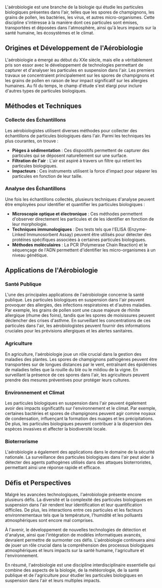 L'aérobiologie est une branche de la biologie qui étudie les particules biologiques présentes dans l'air, telles que les spores de champignons, les grains de pollen, les bactéries, les virus, et autres micro-organismes. Cette discipline s'intéresse à la manière dont ces particules sont émises, transportées et déposées dans l'atmosphère, ainsi qu'à leurs impacts sur la santé humaine, les écosystèmes et le climat.

## Origines et Développement de l'Aérobiologie

L'aérobiologie a émergé au début du XXe siècle, mais elle a véritablement pris son essor avec le développement de technologies permettant de capturer et d'analyser les particules en suspension dans l'air. Les premiers travaux se concentraient principalement sur les spores de champignons et les grains de pollen en raison de leur impact significatif sur les allergies humaines. Au fil du temps, le champ d'étude s'est élargi pour inclure d'autres types de particules biologiques.

## Méthodes et Techniques

### Collecte des Échantillons

Les aérobiologistes utilisent diverses méthodes pour collecter des échantillons de particules biologiques dans l'air. Parmi les techniques les plus courantes, on trouve :

- **Pièges à sédimentation** : Ces dispositifs permettent de capturer des particules qui se déposent naturellement sur une surface.
- **Filtration de l'air** : L'air est aspiré à travers un filtre qui retient les particules biologiques.
- **Impacteurs** : Ces instruments utilisent la force d'impact pour séparer les particules en fonction de leur taille.

### Analyse des Échantillons

Une fois les échantillons collectés, plusieurs techniques d'analyse peuvent être employées pour identifier et quantifier les particules biologiques :

- **Microscopie optique et électronique** : Ces méthodes permettent d'observer directement les particules et de les identifier en fonction de leur morphologie.
- **Techniques immunologiques** : Des tests tels que l'ELISA (Enzyme-Linked Immunosorbent Assay) peuvent être utilisés pour détecter des protéines spécifiques associées à certaines particules biologiques.
- **Méthodes moléculaires** : La PCR (Polymerase Chain Reaction) et le séquençage de l'ADN permettent d'identifier les micro-organismes à un niveau génétique.

## Applications de l'Aérobiologie

### Santé Publique

L'une des principales applications de l'aérobiologie concerne la santé publique. Les particules biologiques en suspension dans l'air peuvent provoquer des allergies, des infections respiratoires et d'autres maladies. Par exemple, les grains de pollen sont une cause majeure de rhinite allergique (rhume des foins), tandis que les spores de moisissures peuvent déclencher des crises d'asthme. En surveillant les concentrations de ces particules dans l'air, les aérobiologistes peuvent fournir des informations cruciales pour les prévisions allergiques et les alertes sanitaires.

### Agriculture

En agriculture, l'aérobiologie joue un rôle crucial dans la gestion des maladies des plantes. Les spores de champignons pathogènes peuvent être transportées sur de longues distances par le vent, entraînant des épidémies de maladies telles que la rouille du blé ou le mildiou de la vigne. En surveillant la présence de ces spores dans l'air, les agriculteurs peuvent prendre des mesures préventives pour protéger leurs cultures.

### Environnement et Climat

Les particules biologiques en suspension dans l'air peuvent également avoir des impacts significatifs sur l'environnement et le climat. Par exemple, certaines bactéries et spores de champignons peuvent agir comme noyaux de condensation, influençant la formation des nuages et les précipitations. De plus, les particules biologiques peuvent contribuer à la dispersion des espèces invasives et affecter la biodiversité locale.

### Bioterrorisme

L'aérobiologie a également des applications dans le domaine de la sécurité nationale. La surveillance des particules biologiques dans l'air peut aider à détecter des agents pathogènes utilisés dans des attaques bioterroristes, permettant ainsi une réponse rapide et efficace.

## Défis et Perspectives

Malgré les avancées technologiques, l'aérobiologie présente encore plusieurs défis. La diversité et la complexité des particules biologiques en suspension dans l'air rendent leur identification et leur quantification difficiles. De plus, les interactions entre ces particules et les facteurs environnementaux tels que la température, l'humidité et les polluants atmosphériques sont encore mal comprises.

À l'avenir, le développement de nouvelles technologies de détection et d'analyse, ainsi que l'intégration de modèles informatiques avancés, devraient permettre de surmonter ces défis. L'aérobiologie continuera ainsi de jouer un rôle crucial dans la compréhension des processus biologiques atmosphériques et leurs impacts sur la santé humaine, l'agriculture et l'environnement.

En résumé, l'aérobiologie est une discipline interdisciplinaire essentielle qui combine des aspects de la biologie, de la météorologie, de la santé publique et de l'agriculture pour étudier les particules biologiques en suspension dans l'air et leurs multiples impacts.